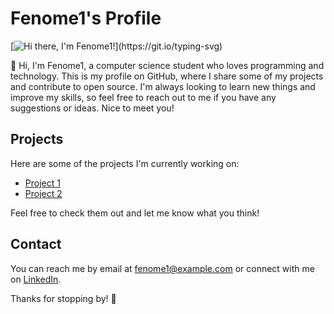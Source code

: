 # Fenome1's Profile

[![Hi there, I'm Fenome1!](https://readme-typing-svg.herokuapp.com?font=Roboto&color=36BCF7&center=true&vCenter=true&lines=Hi%2C+this+is+my+profile+on+GitHub.;I'm+a+computer+science+student.;Nice+to+meet+you!)](https://git.io/typing-svg)

👋 Hi, I'm Fenome1, a computer science student who loves programming and technology. This is my profile on GitHub, where I share some of my projects and contribute to open source. I'm always looking to learn new things and improve my skills, so feel free to reach out to me if you have any suggestions or ideas. Nice to meet you!

## Projects

Here are some of the projects I'm currently working on:

- [Project 1](https://github.com/Fenome1/project1)
- [Project 2](https://github.com/Fenome1/project2)

Feel free to check them out and let me know what you think!

## Contact

You can reach me by email at fenome1@example.com or connect with me on [LinkedIn](https://www.linkedin.com/in/fenome1/).

Thanks for stopping by! 👋
